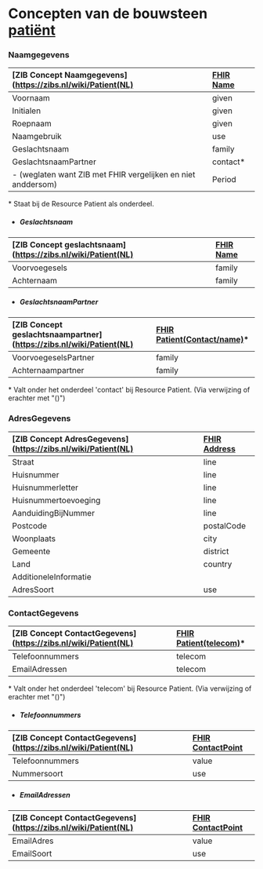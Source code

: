 # Concepten van de bouwsteen [patiënt](/bouwsteen/patient/bouwsteen-patient.md)

### Naamgegevens

| [ZIB Concept Naamgegevens](https://zibs.nl/wiki/Patient(NL) | [FHIR Name](https://www.hl7.org/fhir/datatypes.html#HumanName) |
| :--- | :--- |
| Voornaam | given |
| Initialen | given |
| Roepnaam | given |
| Naamgebruik | use |
| Geslachtsnaam | family |
| GeslachtsnaamPartner | contact\* |
| - \(weglaten want ZIB met FHIR vergelijken en niet anddersom\) | Period |

\* Staat bij de Resource Patient als onderdeel.

* ##### Geslachtsnaam

| [ZIB Concept geslachtsnaam](https://zibs.nl/wiki/Patient(NL) | [FHIR Name](https://www.hl7.org/fhir/datatypes.html#HumanName) |
| :--- | :--- |
| Voorvoegesels | family |
| Achternaam | family |

* ##### GeslachtsnaamPartner

| [ZIB Concept geslachtsnaampartner](https://zibs.nl/wiki/Patient(NL) | [FHIR Patient\(Contact/name\)](https://www.hl7.org/fhir/datatypes.html#HumanName)\* |
| :--- | :--- |
| VoorvoegeselsPartner | family |
| Achternaampartner | family |

\* Valt onder het onderdeel 'contact' bij Resource Patient. \(Via verwijzing of erachter met "\(\)"\)

### AdresGegevens

| [ZIB Concept AdresGegevens](https://zibs.nl/wiki/Patient(NL) | [FHIR Address](https://www.hl7.org/fhir/datatypes.html#Address) |
| :--- | :--- |
| Straat | line |
| Huisnummer | line |
| Huisnummerletter | line |
| Huisnummertoevoeging | line |
| AanduidingBijNummer | line |
| Postcode | postalCode |
| Woonplaats | city |
| Gemeente | district |
| Land | country |
| AdditioneleInformatie |  |
| AdresSoort | use |

### ContactGegevens

| [ZIB Concept ContactGegevens](https://zibs.nl/wiki/Patient(NL) | [FHIR Patient\(telecom\)](https://www.hl7.org/fhir/datatypes.html#HumanName)\* |
| :--- | :--- |
| Telefoonnummers | telecom |
| EmailAdressen | telecom |

\* Valt onder het onderdeel 'telecom' bij Resource Patient. \(Via verwijzing of erachter met "\(\)"\)

* ##### Telefoonnummers

| [ZIB Concept ContactGegevens](https://zibs.nl/wiki/Patient(NL) | [FHIR ContactPoint](https://www.hl7.org/fhir/datatypes.html#ContactPoint) |
| :--- | :--- |
| Telefoonnummers | value |
| Nummersoort | use |

* ##### EmailAdressen

| [ZIB Concept ContactGegevens](https://zibs.nl/wiki/Patient(NL) | [FHIR ContactPoint](https://www.hl7.org/fhir/datatypes.html#ContactPoint) |
| :--- | :--- |
| EmailAdres | value |
| EmailSoort | use |



